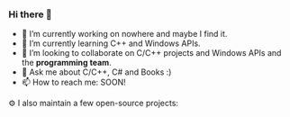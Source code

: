 ### Hi there 👋

- 🔭 I’m currently working on nowhere and maybe I find it.
- 🌱 I’m currently learning C++ and Windows APIs.
- 👯 I’m looking to collaborate on C/C++ projects and Windows APIs and the **programming team**.
- 💬 Ask me about C/C++, C# and Books :)
- 📫 How to reach me: SOON!


⚙️ I also maintain a few open-source projects: 

